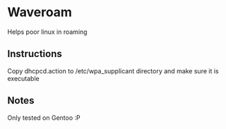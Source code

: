 # Waveroam

Helps poor linux in roaming

## Instructions

Copy dhcpcd.action to /etc/wpa_supplicant directory and make sure it is executable

## Notes

Only tested on Gentoo :P
